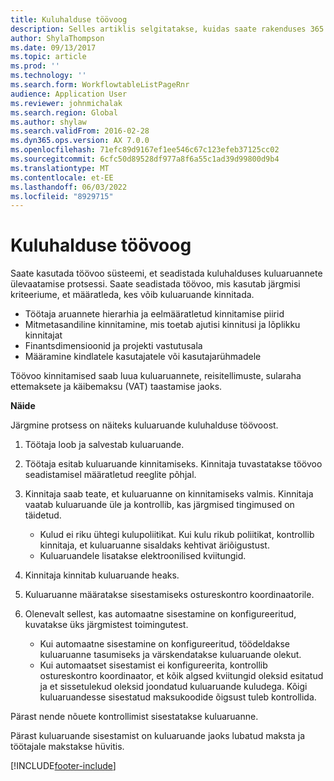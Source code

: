 ```yaml
---
title: Kuluhalduse töövoog
description: Selles artiklis selgitatakse, kuidas saate rakenduses 365 Finance töövoosüsteemi Microsoft Dynamics kasutada kuluhalduse kuluaruannete ülevaatamise protsessi seadistamiseks.
author: ShylaThompson
ms.date: 09/13/2017
ms.topic: article
ms.prod: ''
ms.technology: ''
ms.search.form: WorkflowtableListPageRnr
audience: Application User
ms.reviewer: johnmichalak
ms.search.region: Global
ms.author: shylaw
ms.search.validFrom: 2016-02-28
ms.dyn365.ops.version: AX 7.0.0
ms.openlocfilehash: 71efc89d9167ef1ee546c67c123efeb37125cc02
ms.sourcegitcommit: 6cfc50d89528df977a8f6a55c1ad39d99800d9b4
ms.translationtype: MT
ms.contentlocale: et-EE
ms.lasthandoff: 06/03/2022
ms.locfileid: "8929715"
---
```

# <a name="expense-management-workflow"></a>Kuluhalduse töövoog

Saate kasutada töövoo süsteemi, et seadistada kuluhalduses kuluaruannete ülevaatamise protsessi. Saate seadistada töövoo, mis kasutab järgmisi kriteeriume, et määratleda, kes võib kuluaruande kinnitada.

- Töötaja aruannete hierarhia ja eelmääratletud kinnitamise piirid
- Mitmetasandiline kinnitamine, mis toetab ajutisi kinnitusi ja lõplikku kinnitajat
- Finantsdimensioonid ja projekti vastutusala
- Määramine kindlatele kasutajatele või kasutajarühmadele

Töövoo kinnitamised saab luua kuluaruannete, reisitellimuste, sularaha ettemaksete ja käibemaksu (VAT) taastamise jaoks.

**Näide**

Järgmine protsess on näiteks kuluaruande kuluhalduse töövoost.

1. Töötaja loob ja salvestab kuluaruande.
2. Töötaja esitab kuluaruande kinnitamiseks. Kinnitaja tuvastatakse töövoo seadistamisel määratletud reeglite põhjal.
3. Kinnitaja saab teate, et kuluaruanne on kinnitamiseks valmis. Kinnitaja vaatab kuluaruande üle ja kontrollib, kas järgmised tingimused on täidetud.

    - Kulud ei riku ühtegi kulupoliitikat. Kui kulu rikub poliitikat, kontrollib kinnitaja, et kuluaruanne sisaldaks kehtivat äriõigustust.
    - Kuluaruandele lisatakse elektroonilised kviitungid.

4. Kinnitaja kinnitab kuluaruande heaks.
5. Kuluaruanne määratakse sisestamiseks ostureskontro koordinaatorile.
6. Olenevalt sellest, kas automaatne sisestamine on konfigureeritud, kuvatakse üks järgmistest toimingutest.

    - Kui automaatne sisestamine on konfigureeritud, töödeldakse kuluaruanne tasumiseks ja värskendatakse kuluaruande olekut.
    - Kui automaatset sisestamist ei konfigureerita, kontrollib ostureskontro koordinaator, et kõik algsed kviitungid oleksid esitatud ja et sissetulekud oleksid joondatud kuluaruande kuludega. Kõigi kuluaruandesse sisestatud maksukoodide õigsust tuleb kontrollida.

Pärast nende nõuete kontrollimist sisestatakse kuluaruanne.

Pärast kuluaruande sisestamist on kuluaruande jaoks lubatud maksta ja töötajale makstakse hüvitis.


[!INCLUDE[footer-include](../includes/footer-banner.md)]